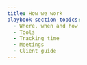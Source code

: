 ```yaml
---
title: How we work
playbook-section-topics:
  - Where, when and how
  - Tools
  - Tracking time
  - Meetings
  - Client guide
---
```


